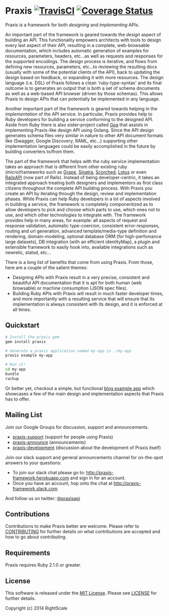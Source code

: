 # Praxis [![TravisCI][travis-img-url]][travis-ci-url] [![Coverage Status][coveralls-img-url]][coveralls-url] 

[//]: # ( COMMENTED OUT UNTIL GEMNASIUM CAN SEE THE REPOS: [![Dependency Status][gemnasium-img-url]][gemnasium-url])

[travis-img-url]: https://travis-ci.org/praxis/praxis.svg?branch=master
[travis-ci-url]:https://travis-ci.org/praxis/praxis
[coveralls-img-url]:https://coveralls.io/repos/github/praxis/praxis/badge.svg?branch=master
[coveralls-url]:https://coveralls.io/github/praxis/praxis?branch=master
[gemnasium-img-url]:https://gemnasium.com/praxis/praxis.svg
[gemnasium-url]:https://gemnasium.com/praxis/praxis

Praxis is a framework for both _designing_ and _implementing_ APIs.

An important part of the framework is geared towards the _design_ aspect of building an API. This functionality empowers architects with tools to design every last aspect of their API, resulting in a complete, web-browsable documentation, which includes automatic generation of examples for resources, parameters, headers, etc...as well as requests and responses for the supported encodings. The design process is iterative, and flows from defining new resources, parameters, etc...to reviewing the resulting docs (usually with some of the potential clients of the API), back to updating the design based on feedback, or expanding it with more resources. The design language (i.e. DSL) of Praxis follows a clean 'ruby-type-syntax' and its final outcome is to generates an output that is both a set of schema documents as well as a web-based API browser (driven by those schemas). This allows Praxis to design APIs that can potentially be implemented in any language.

Another important part of the framework is geared towards helping in the _implementation_ of the API service. In particular, Praxis provides help to Ruby developers for building a service conforming to the designed API. Aside from Ruby there is also sister-project called [Goa](http://goa.design/) that assists in implementing Praxis-like design API using Golang. Since the API design generates schema files very similar in nature to other API document formats like (Swagger, Google Discovery, RAML, etc...) supporting other implementation languages could be easily accomplished in the future by building converters to/from them.

The part of the framework that helps with the ruby service implementation takes an approach that is different from other existing ruby (micro)frameworks such as [Grape](http://www.ruby-grape.org), [Sinatra](https://github.com/sinatra/sinatra), [Scorched](http://scorchedrb.com/), [Lotus](http://lotusrb.org/) or even [RailsAPI](https://github.com/rails-api/rails-api) (now part of Rails). Instead of being developer-centric, it takes an integrated approach treating both designers and implementors as first class citizens throughout the complete API building process. With Praxis you create an API by iterating through the design, review and implementation phases. While Praxis can help Ruby developers in a lot of aspects involved in building a service, the framework is completely componentized as to allow developers to pick and choose which parts to use, which ones not to use, and which other technologies to integrate with. The framework provides help in many areas, for example: all aspects of request and response validation, automatic type-coercion, consistent error-responses, routing and url generation, advanced template/media-type definition and rendering, domain-modeling, optional database ORM (for high-perfomance large datasets), DB integration (with an efficient identityMap), a plugin and extensible framework to easily hook into, available integrations such as newrelic, statsd, etc...

There is a long list of benefits that come from using Praxis. From those, here are a couple of the salient themes:
* Designing APIs with Praxis result in a very precise, consistent and beautiful API documentation that it is apt for both human (web browsable) or machine consumption (JSON spec files).
* Building Ruby APIs with Praxis will result in much faster developer times, and more importantly with a resulting service that will ensure that its implementation is always consistent with its design, and it is enforced at all times.

## Quickstart
```bash
# Install the praxis gem
gem install praxis

# Generate a praxis application named my-app in ./my-app
praxis example my-app

# Run it!
cd my-app
bundle
rackup
```

Or better yet, checkout a simple, but functional [blog example app](https://github.com/praxis/praxis-example-app) which showcases a few of the main design and implementation aspects that Praxis has to offer.


## Mailing List
Join our Google Groups for discussion, support and announcements.
* [praxis-support](http://groups.google.com/d/forum/praxis-support) (support for people using
  Praxis)
* [praxis-announce](http://groups.google.com/d/forum/praxis-announce) (announcements)
* [praxis-development](http://groups.google.com/d/forum/praxis-development) (discussion about the
  development of Praxis itself)

Join our slack support and general announcements channel for on-the-spot answers to your questions:
* To join our slack chat please go to: http://praxis-framework.herokuapp.com and sign in for an account.
* Once you have an account, hop onto the chat at http://praxis-framework.slack.com

And follow us on twitter: [@praxisapi](http://twitter.com/praxisapi)

## Contributions
Contributions to make Praxis better are welcome. Please refer to
[CONTRIBUTING](https://github.com/praxis/praxis/blob/master/CONTRIBUTING.md)
for further details on what contributions are accepted and how to go about
contributing.

## Requirements
Praxis requires Ruby 2.1.0 or greater.

## License

This software is released under the [MIT License](http://www.opensource.org/licenses/MIT). Please see  [LICENSE](LICENSE) for further details.

Copyright (c) 2014 RightScale
